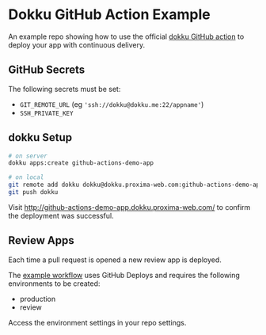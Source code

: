 # Dokku GitHub Action Example

An example repo showing how to use the official [dokku GitHub action](https://github.com/dokku/github-action) to deploy your app with continuous delivery.

## GitHub Secrets

The following secrets must be set:

- `GIT_REMOTE_URL` (eg `'ssh://dokku@dokku.me:22/appname'`)
- `SSH_PRIVATE_KEY`

## dokku Setup

```bash
# on server
dokku apps:create github-actions-demo-app
```

```bash
# on local
git remote add dokku dokku@dokku.proxima-web.com:github-actions-demo-app
git push dokku
```

Visit http://github-actions-demo-app.dokku.proxima-web.com/ to confirm the deployment was successful.

## Review Apps

Each time a pull request is opened a new review app is deployed.

The [example workflow](./.github/workflows/review-app.yml) uses GitHub Deploys and requires the following environments to be created:

- production
- review

Access the environment settings in your repo settings.
